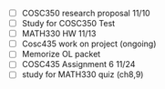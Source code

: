 - [ ] COSC350 research proposal 11/10
- [ ] Study for COSC350 Test
- [ ] MATH330 HW 11/13
- [ ] Cosc435 work on project (ongoing)
- [ ] Memorize OL packet
- [ ] COSC435 Assignment 6 11/24
- [ ] study for MATH330 quiz (ch8,9)